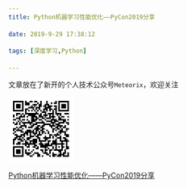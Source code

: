 ```yaml
---
title: Python机器学习性能优化——PyCon2019分享

date: 2019-9-29 17:38:12

tags: [深度学习,Python]

---
```



文章放在了新开的个人技术公众号`Meteorix`，欢迎关注

![qrcode.bmp](/images/qrcode.bmp)


[Python机器学习性能优化——PyCon2019分享](
https://mp.weixin.qq.com/s?__biz=MzU3ODg1NDg0OQ==&mid=2247483733&idx=1&sn=50e64f16319411573ee5625a5eb3feb0&chksm=fd6e4bfbca19c2ed17998fb72776028bfd250715897774c825355c8014da079fd10bf7f32df3&token=1449769781&lang=zh_CN#rd)